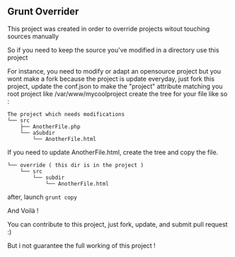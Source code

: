 ## Grunt Overrider

This project was created in order to override projects witout touching sources manually

So if you need to keep the source you've modified in a directory use this project

For instance, you need to modify or adapt an opensource project but you wont make a fork because the project is update everyday,
just fork this project, update the conf.json to make the "project" attribute matching you root project like /var/www/mycoolproject
create the tree for your file like so :

```
The project which needs modifications
└── src
    ├── AnotherFile.php
    └── aSubdir
        └── AnotherFile.html
```

If you need to update AnotherFile.html, create the tree and copy the file.

```
└── override ( this dir is in the project )
    └── src
        └── subdir
            └── AnotherFile.html
```

after, launch `grunt copy`

And Voilà !

You can contribute to this project, just fork, update, and submit pull request :)

But i not guarantee the full working of this project !